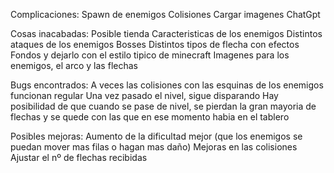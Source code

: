 Complicaciones:
Spawn de enemigos
Colisiones
Cargar imagenes
ChatGpt


Cosas inacabadas:
Posible tienda
Caracteristicas de los enemigos
Distintos ataques de los enemigos
Bosses
Distintos tipos de flecha con efectos
Fondos y dejarlo con el estilo tipico de minecraft
Imagenes para los enemigos, el arco y las flechas


Bugs encontrados:
A veces las colisiones con las esquinas de los enemigos funcionan regular
Una vez pasado el nivel, sigue disparando
Hay posibilidad de que cuando se pase de nivel, se pierdan la gran mayoria de flechas y se quede con las que en ese momento habia en el tablero


Posibles mejoras:
Aumento de la dificultad mejor (que los enemigos se puedan mover mas filas o hagan mas daño)
Mejoras en las colisiones
Ajustar el nº de flechas recibidas

